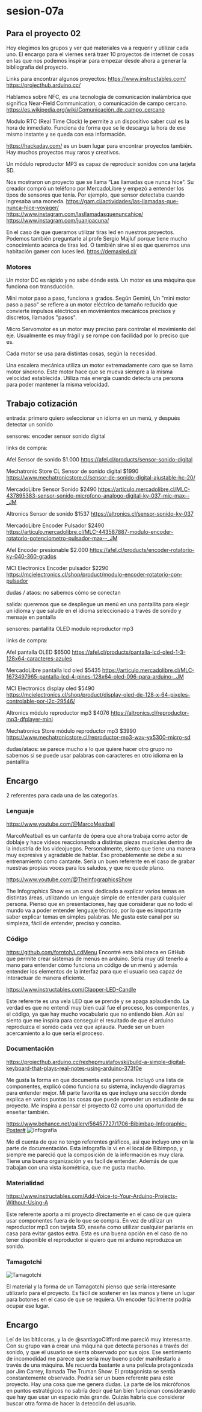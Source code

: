 # sesion-07a

## Para el proyecto 02

Hoy elegimos los grupos y ver qué materiales va a requerir y utilizar cada uno.
El encargo para el viernes será traer 10 proyectos de internet de cosas en las que nos podemos inspirar para empezar desde ahora a generar la bibliografía del proyecto.

Links para encontrar algunos proyectos:
<https://www.instructables.com/>
<https://projecthub.arduino.cc/>

Hablamos sobre NFC, es una tecnología de comunicación inalámbrica que significa Near-Field Communication, o comunicación de campo cercano. <https://es.wikipedia.org/wiki/Comunicación_de_campo_cercano>

Modulo RTC (Real Time Clock) le permite a un dispositivo saber cual es la hora de inmediato. Funciona de forma que se le descarga la hora de ese mismo instante y se queda con esa información.

<https://hackaday.com/> es un buen lugar para encontrar proyectos también. Hay muchos proyectos muy raros y creativos.

Un módulo reproductor MP3 es capaz de reproducir sonidos con una tarjeta SD.

Nos mostraron un proyecto que se llama “Las llamadas que nunca hice”. Su creador compró un teléfono por MercadoLibre y empezó a entender los tipos de sensores que tenía. Por ejemplo, que sensor detectaba cuando ingresaba una moneda. <https://gam.cl/actividades/las-llamadas-que-nunca-hice-voyager/>
<https://www.instagram.com/lasllamadasquenuncahice/>
<https://www.instagram.com/juanjoacuna/>

En el caso de que queramos utilizar tiras led en nuestros proyectos. Podemos también preguntarle al profe Sergio Majluf porque tiene mucho conocimiento acerca de tiras led. O también sirve si es que queremos una habitación gamer con luces led. <https://demasled.cl/> 


### Motores

Un motor DC es rápido y no sabe dónde está. Un motor es una máquina que funciona con transducción.

Mini motor paso a paso, funciona a grados. Según Gemini, 
Un "mini motor paso a paso" se refiere a un motor eléctrico de tamaño reducido que convierte impulsos eléctricos en movimientos mecánicos precisos y discretos, llamados "pasos".

Micro Servomotor es un motor muy preciso para controlar el movimiento del eje. Usualmente es muy frágil y se rompe con facilidad por lo preciso que es.

Cada motor se usa para distintas cosas, según la necesidad.

Una escalera mecánica utiliza un motor extremadamente caro que se llama motor síncrono. Este motor hace que se mueva siempre a la misma velocidad establecida. Utiliza más energía cuando detecta una persona para poder mantener la misma velocidad.

## Trabajo cotización

entrada: primero quiero seleccionar un idioma en un menú, y después detectar un sonido

sensores:
encoder
sensor sonido digital

links de compra:

Afel Sensor de  sonido $1.000
<https://afel.cl/products/sensor-sonido-digital>

Mechatronic Store CL Sensor de sonido digital $1990
<https://www.mechatronicstore.cl/sensor-de-sonido-digital-ajustable-hc-20/>

MercadoLibre Sensor Sonido $2490
<https://articulo.mercadolibre.cl/MLC-437895383-sensor-sonido-microfono-analogo-digital-ky-037-mic-max--_JM>

Altronics Sensor de sonido $1537
<https://altronics.cl/sensor-sonido-ky-037>

MercadoLibre Encoder Pulsador $2490
<https://articulo.mercadolibre.cl/MLC-443587887-modulo-encoder-rotatorio-potenciometro-pulsador-max--_JM>

Afel Encoder presionable $2.000
<https://afel.cl/products/encoder-rotatorio-ky-040-360-grados>

MCI Electronics Encoder pulsador $2290
<https://mcielectronics.cl/shop/product/modulo-encoder-rotatorio-con-pulsador>

dudas / ataos:
no sabemos cómo se conectan


salida: queremos que se despliegue un menú en una pantallita para elegir un idioma y que salude en el idioma seleccionado a través de sonido y mensaje en pantalla

sensores:
pantallita OLED
modulo reproductor mp3

links de compra:

Afel pantalla OLED $6500
<https://afel.cl/products/pantalla-lcd-oled-1-3-128x64-caracteres-azules>

MercadoLibre pantalla lcd oled $5435
<https://articulo.mercadolibre.cl/MLC-1673497965-pantalla-lcd-4-pines-128x64-oled-096-para-arduino-_JM>

MCI Electronics display oled $5490
<https://mcielectronics.cl/shop/product/display-oled-de-128-x-64-pixeles-controlable-por-i2c-29546/>

Altronics módulo reproductor mp3 $4076
<https://altronics.cl/reproductor-mp3-dfplayer-mini>

Mechatronics Store módulo reproductor mp3 $3990
<https://www.mechatronicstore.cl/reproductor-mp3-wav-yx5300-micro-sd>

dudas/ataos:
se parece mucho a lo que quiere hacer otro grupo
no sabemos si se puede usar palabras con caracteres en otro idioma en la pantallita

## Encargo

2 referentes para cada una de las categorías.

### Lenguaje

<https://www.youtube.com/@MarcoMeatball>

MarcoMeatball es un cantante de ópera que ahora trabaja como actor de doblaje y hace videos reaccionando a distintas piezas musicales dentro de la industria de los videojuegos. Personalmente, siento que tiene una manera muy expresiva y agradable de hablar. Eso probablemente se debe a su entrenamiento como cantante. Sería un buen referente en el caso de grabar nuestras propias voces para los saludos, y que no quede plano.

<https://www.youtube.com/@TheInfographicsShow>

The Infographics Show es un canal dedicado a explicar varios temas en distintas áreas, utilizando un lenguaje simple de entender para cualquier persona. Pienso que en presentaciones, hay que considerar que no todo el mundo va a poder entender lenguaje técnico, por lo que es importante saber explicar temas en simples palabras. Me gusta este canal por su simpleza, fácil de entender, preciso y conciso.

### Código
<https://github.com/forntoh/LcdMenu>
Encontré esta biblioteca en GitHub que permite crear sistemas de menús en arduino. Sería muy útil tenerlo a mano para entender cómo funciona un código de un menú y además entender los elementos de la interfaz para que el usuario sea capaz de interactuar de manera eficiente.

<https://www.instructables.com/Clapper-LED-Candle>

Este referente es una vela LED que se prende y se apaga aplaudiendo. La verdad es que no entendí muy bien cuál fue el proceso, los componentes, y el código, ya que hay mucho vocabulario que no entiendo bien. Aún así siento que me inspira para conseguir el resultado de que el arduino reproduzca el sonido cada vez que aplauda. Puede ser un buen acercamiento a lo que sería el proceso.

### Documentación

<https://projecthub.arduino.cc/rexhepmustafovski/build-a-simple-digital-keyboard-that-plays-real-notes-using-arduino-373f0e>

Me gusta la forma en que documenta esta persona. Incluyó una lista de componentes, explicó cómo funciona su sistema, incluyendo diagramas para entender mejor. Mi parte favorita es que incluye una sección donde explica en varios puntos las cosas que puede aprender un estudiante de su proyecto. Me inspira a pensar el proyecto 02 como una oportunidad de enseñar también.

<https://www.behance.net/gallery/56457727/1706-Bibimbap-Infographic-Poster#>
![Infografía](./imagenes/infografia_bibimpop.png)

Me dí cuenta de que no tengo referentes gráficos, asi que incluyo uno en la parte de documentación. Esta infografía la vi en el local de Bibimpop, y siempre me pareció que la composición de la información es muy clara. Tiene una buena organización y es facil de entender. Además de que trabajan con una vista isométrica, que me gusta mucho.

### Materialidad

<https://www.instructables.com/Add-Voice-to-Your-Arduino-Projects-Without-Using-A>

Este referente aporta a mi proyecto directamente en el caso de que quiera usar componentes fuera de lo que se compra. En vez de utilizar un reproductor mp3 con tarjeta SD, enseña como utilizar cualquier parlante en casa para evitar gastos extra. Esta es una buena opción en el caso de no tener disponible el reproductor si quiero que mi arduino reproduzca un sonido.

### Tamagotchi
![Tamagotchi](./imagenes/tamagochi.png)

El material y la forma de un Tamagotchi pienso que sería interesante utilizarlo para el proyecto. Es fácil de sostener en las manos y tiene un lugar para botones en el caso de que se requiera. Un encoder fácilmente podría ocupar ese lugar.

## Encargo 

Leí de las bitácoras, y la de @santiagoClifford me pareció muy interesante. Con su grupo van a crear una máquina que detecta personas a través del sonido, y que el usuario se sienta observado por sus ojos. Ese sentimiento de incomodidad me parece que sería muy bueno poder manifestarlo a través de una máquina. Me recuerda bastante a una película protagonizada por Jim Carrey, llamada The Truman Show. El protagonista se sentía constantemente observado. Podría ser un buen referente para este proyecto.
Hay una cosa que me genera dudas. La parte de los micrófonos en puntos estratégicos no sabría decir qué tan bien funcionan considerando que hay que usar un espacio más grande. Quizás habría que considerar buscar otra forma de hacer la detección del usuario.
